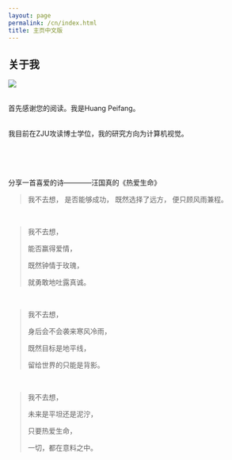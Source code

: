 ```yaml
---
layout: page
permalink: /cn/index.html
title: 主页中文版
---
```


## 关于我

<img src="https://huangpeifang01.github.io/huangpeifang.jpg" class="floatpic">

<br>首先感谢您的阅读。我是Huang Peifang。

<br>我目前在ZJU攻读博士学位，我的研究方向为计算机视觉。

<br>
<br>

<br>分享一首喜爱的诗————汪国真的《热爱生命》
<br>
> 我不去想，
>是否能够成功，
>既然选择了远方，
>便只顾风雨兼程。
<br>

>我不去想，
>
>能否赢得爱情，
>
>既然钟情于玫瑰，
>
>就勇敢地吐露真诚。
<br>

>我不去想，
>
>身后会不会袭来寒风冷雨，
>
>既然目标是地平线，
>
>留给世界的只能是背影。
<br>

>我不去想，
>
>未来是平坦还是泥泞，
>
>只要热爱生命，
>
>一切，都在意料之中。
>

